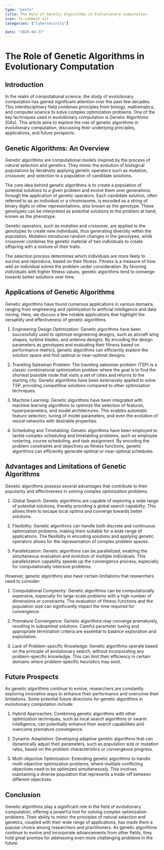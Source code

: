 ```yaml
---
type: "posts"
title: The Role of Genetic Algorithms in Evolutionary Computation
icon: fa-comment-alt
categories: ["Cybersecurity"]

date: "2020-04-27"
---
```




# The Role of Genetic Algorithms in Evolutionary Computation

## Introduction

In the realm of computational science, the study of evolutionary computation has gained significant attention over the past few decades. This interdisciplinary field combines principles from biology, mathematics, and computer science to solve complex optimization problems. One of the key techniques used in evolutionary computation is Genetic Algorithms (GAs). This article aims to explore the role of genetic algorithms in evolutionary computation, discussing their underlying principles, applications, and future prospects.

## Genetic Algorithms: An Overview

Genetic algorithms are computational models inspired by the process of natural selection and genetics. They mimic the evolution of biological populations by iteratively applying genetic operators such as mutation, crossover, and selection to a population of candidate solutions.

The core idea behind genetic algorithms is to create a population of potential solutions to a given problem and evolve them over generations through the application of genetic operators. Each candidate solution, often referred to as an individual or a chromosome, is encoded as a string of binary digits or other representations, also known as the genotype. These genotypes can be interpreted as potential solutions to the problem at hand, known as the phenotype.

Genetic operators, such as mutation and crossover, are applied to the genotypes to create new individuals, thus generating diversity within the population. Mutation introduces random changes in the genotypes, while crossover combines the genetic material of two individuals to create offspring with a mixture of their traits.

The selection process determines which individuals are more likely to survive and reproduce, based on their fitness. Fitness is a measure of how well an individual solves the problem under consideration. By favoring individuals with higher fitness values, genetic algorithms tend to converge towards better solutions over time.

## Applications of Genetic Algorithms

Genetic algorithms have found numerous applications in various domains, ranging from engineering and optimization to artificial intelligence and data mining. Here, we discuss a few notable applications that highlight the versatility and effectiveness of genetic algorithms.

1. Engineering Design Optimization: Genetic algorithms have been successfully used to optimize engineering designs, such as aircraft wing shapes, turbine blades, and antenna designs. By encoding the design parameters as genotypes and evaluating their fitness based on performance metrics, genetic algorithms can efficiently explore the solution space and find optimal or near-optimal designs.

2. Traveling Salesman Problem: The traveling salesman problem (TSP) is a classic combinatorial optimization problem where the goal is to find the shortest possible route that visits a set of cities and returns to the starting city. Genetic algorithms have been extensively applied to solve TSP, providing competitive solutions compared to other optimization techniques.

3. Machine Learning: Genetic algorithms have been integrated with machine learning algorithms to optimize the selection of features, hyperparameters, and model architectures. This enables automatic feature selection, tuning of model parameters, and even the evolution of neural networks with desirable properties.

4. Scheduling and Timetabling: Genetic algorithms have been employed to tackle complex scheduling and timetabling problems, such as employee rostering, course scheduling, and task assignment. By encoding the problem constraints and objectives as fitness functions, genetic algorithms can efficiently generate optimal or near-optimal schedules.

## Advantages and Limitations of Genetic Algorithms

Genetic algorithms possess several advantages that contribute to their popularity and effectiveness in solving complex optimization problems.

1. Global Search: Genetic algorithms are capable of exploring a wide range of potential solutions, thereby providing a global search capability. This allows them to escape local optima and converge towards better solutions.

2. Flexibility: Genetic algorithms can handle both discrete and continuous optimization problems, making them suitable for a wide range of applications. The flexibility in encoding solutions and applying genetic operators allows for the representation of complex problem spaces.

3. Parallelization: Genetic algorithms can be parallelized, enabling the simultaneous evaluation and evolution of multiple individuals. This parallelization capability speeds up the convergence process, especially for computationally intensive problems.

However, genetic algorithms also have certain limitations that researchers need to consider:

1. Computational Complexity: Genetic algorithms can be computationally expensive, especially for large-scale problems with a high number of dimensions or constraints. The evaluation of fitness functions and the population size can significantly impact the time required for convergence.

2. Premature Convergence: Genetic algorithms may converge prematurely, resulting in suboptimal solutions. Careful parameter tuning and appropriate termination criteria are essential to balance exploration and exploitation.

3. Lack of Problem-specific Knowledge: Genetic algorithms operate based on the principle of evolutionary search, without incorporating any problem-specific knowledge. This can limit their efficiency in certain domains where problem-specific heuristics may exist.

## Future Prospects

As genetic algorithms continue to evolve, researchers are constantly exploring innovative ways to enhance their performance and overcome their limitations. Some potential future directions for genetic algorithms in evolutionary computation include:

1. Hybrid Approaches: Combining genetic algorithms with other optimization techniques, such as local search algorithms or swarm intelligence, can potentially enhance their search capabilities and overcome premature convergence.

2. Dynamic Adaptation: Developing adaptive genetic algorithms that can dynamically adjust their parameters, such as population size or mutation rates, based on the problem characteristics or convergence progress.

3. Multi-objective Optimization: Extending genetic algorithms to handle multi-objective optimization problems, where multiple conflicting objectives need to be optimized simultaneously. This involves maintaining a diverse population that represents a trade-off between different objectives.

## Conclusion

Genetic algorithms play a significant role in the field of evolutionary computation, offering a powerful tool for solving complex optimization problems. Their ability to mimic the principles of natural selection and genetics, coupled with their wide range of applications, has made them a popular choice among researchers and practitioners. As genetic algorithms continue to evolve and incorporate advancements from other fields, they hold great promise for addressing even more challenging problems in the future.
